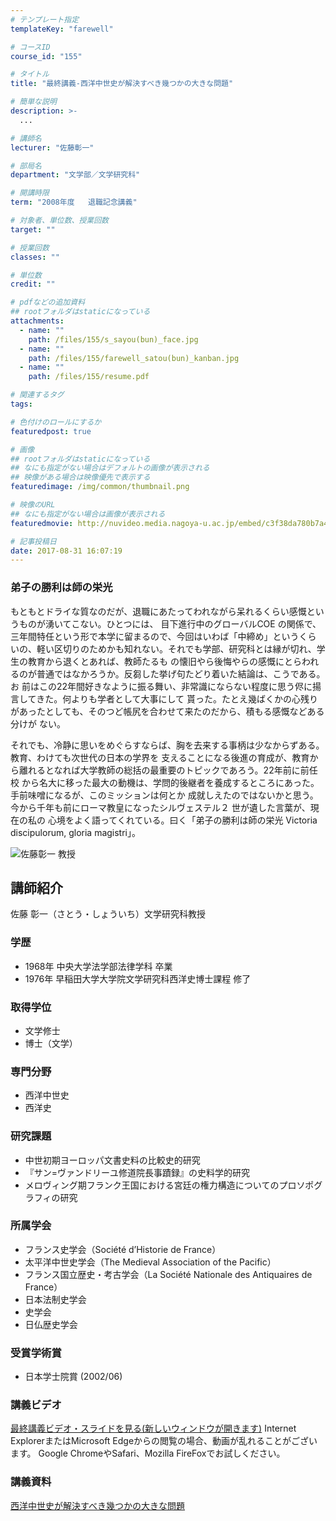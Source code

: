 ```yaml
---
# テンプレート指定
templateKey: "farewell"

# コースID
course_id: "155"

# タイトル
title: "最終講義-西洋中世史が解決すべき幾つかの大きな問題"

# 簡単な説明
description: >-
  ...

# 講師名
lecturer: "佐藤彰一"

# 部局名
department: "文学部／文学研究科"

# 開講時限
term: "2008年度	退職記念講義"

# 対象者、単位数、授業回数
target: ""

# 授業回数
classes: ""

# 単位数
credit: ""

# pdfなどの追加資料
## rootフォルダはstaticになっている
attachments: 
  - name: "" 
    path: /files/155/s_sayou(bun)_face.jpg
  - name: "" 
    path: /files/155/farewell_satou(bun)_kanban.jpg
  - name: "" 
    path: /files/155/resume.pdf

# 関連するタグ
tags:

# 色付けのロールにするか
featuredpost: true

# 画像
## rootフォルダはstaticになっている
## なにも指定がない場合はデフォルトの画像が表示される
## 映像がある場合は映像優先で表示する
featuredimage: /img/common/thumbnail.png

# 映像のURL
## なにも指定がない場合は画像が表示される
featuredmovie: http://nuvideo.media.nagoya-u.ac.jp/embed/c3f38da780b7a4988e170f1ff6b234081eb64a1d

# 記事投稿日
date: 2017-08-31 16:07:19
---
```


<!--
<p>
![西洋中世史が解決すべき幾つかの大きな問題](/files/155/farewell_satou(bun)_kanban.jpg) </p>
-->

<!--
<h3>
西洋中世史が解決すべき幾つかの大きな問題
</h3>
<p>
佐藤彰一 文学研究科教授 退職記念講義
</p>
<h3>後輩へのメッセージ</h3>
{flvplay path="rtmp://ms011.media.nagoya-u.ac.jp/video/S0000660/FLASH-FLV/farewell_satou(syouiti).flv"}
-->

### 弟子の勝利は師の栄光

もともとドライな質なのだが、退職にあたってわれながら呆れるくらい感慨というものが湧いてこない。ひとつには、 目下進行中のグローバルCOE の関係で、三年間特任という形で本学に留まるので、今回はいわば「中締め」というくら いの、軽い区切りのためかも知れない。それでも学部、研究科とは縁が切れ、学生の教育から退くとあれば、教師たるも の懐旧やら後悔やらの感慨にとらわれるのが普通ではなかろうか。反芻した挙げ句たどり着いた結論は、こうである。お 前はこの22年間好きなように振る舞い、非常識にならない程度に思う侭に揚言してきた。何よりも学者として大事にして 貰った。たとえ幾ばくかの心残りがあったとしても、そのつど帳尻を合わせて来たのだから、積もる感慨などある分けが ない。

それでも、冷静に思いをめぐらすならば、胸を去来する事柄は少なからずある。教育、わけても次世代の日本の学界を 支えることになる後進の育成が、教育から離れるとなれば大学教師の総括の最重要のトピックであろう。22年前に前任校 から名大に移った最大の動機は、学問的後継者を養成するところにあった。手前味噌になるが、このミッションは何とか 成就しえたのではないかと思う。今から千年も前にローマ教皇になったシルヴェステル２ 世が遺した言葉が、現在の私の 心境をよく語ってくれている。曰く「弟子の勝利は師の栄光 Victoria discipulorum, gloria magistri」。


![佐藤彰一 教授](/files/155/s_sayou(bun)_face.jpg) 
## 講師紹介

佐藤 彰一（さとう・しょういち）文学研究科教授

### 学歴

* 1968年 中央大学法学部法律学科 卒業
* 1976年 早稲田大学大学院文学研究科西洋史博士課程 修了

### 取得学位

* 文学修士
* 博士（文学）

### 専門分野

* 西洋中世史
* 西洋史

### 研究課題

* 中世初期ヨーロッパ文書史料の比較史的研究
* 『サン=ヴァンドリーユ修道院長事蹟録』の史料学的研究
* メロヴィング期フランク王国における宮廷の権力構造についてのプロソポグラフィの研究

### 所属学会

* フランス史学会（Soci&eacute;t&eacute; d’Historie de France）
* 太平洋中世史学会（The Medieval Association of the Pacific）
* フランス国立歴史・考古学会（La Soci&eacute;t&eacute; Nationale des Antiquaires de France）
* 日本法制史学会
* 史学会
* 日仏歴史学会

### 受賞学術賞

* 日本学士院賞 (2002/06)


### 講義ビデオ


<a href="http://studio.media.nagoya-u.ac.jp/videos/watch.php?v=12dd194d5a306c407e4d221158a2a5eb06c319c8" target="blank"> 最終講義ビデオ・スライドを見る(新しいウィンドウが開きます)</a>
Internet ExplorerまたはMicrosoft Edgeからの閲覧の場合、動画が乱れることがございます。
Google ChromeやSafari、Mozilla FireFoxでお試しください。

### 講義資料

[西洋中世史が解決すべき幾つかの大きな問題](/files/155/resume.pdf) 
